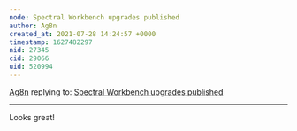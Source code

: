 ```yaml
---
node: Spectral Workbench upgrades published
author: Ag8n
created_at: 2021-07-28 14:24:57 +0000
timestamp: 1627482297
nid: 27345
cid: 29066
uid: 520994
---
```




[Ag8n](../profile/Ag8n) replying to: [Spectral Workbench upgrades published](../notes/warren/07-28-2021/spectral-workbench-upgrades-published)

----
Looks great!